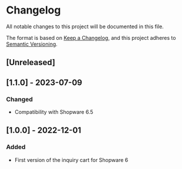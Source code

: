 # Changelog

All notable changes to this project will be documented in this file.

The format is based on [Keep a Changelog](https://keepachangelog.com/en/1.1.0/),
and this project adheres to [Semantic Versioning](https://semver.org/spec/v2.0.0.html).

## [Unreleased]

## [1.1.0] - 2023-07-09

### Changed

- Compatibility with Shopware 6.5

## [1.0.0] - 2022-12-01

### Added

- First version of the inquiry cart for Shopware 6
